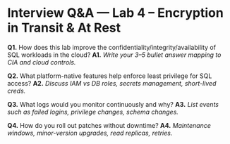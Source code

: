 
# Interview Q&A — Lab 4 – Encryption in Transit & At Rest

**Q1.** How does this lab improve the confidentiality/integrity/availability of SQL workloads in the cloud?
**A1.** _Write your 3–5 bullet answer mapping to CIA and cloud controls._

**Q2.** What platform-native features help enforce least privilege for SQL access?
**A2.** _Discuss IAM vs DB roles, secrets management, short-lived creds._

**Q3.** What logs would you monitor continuously and why?
**A3.** _List events such as failed logins, privilege changes, schema changes._

**Q4.** How do you roll out patches without downtime?
**A4.** _Maintenance windows, minor-version upgrades, read replicas, retries._

